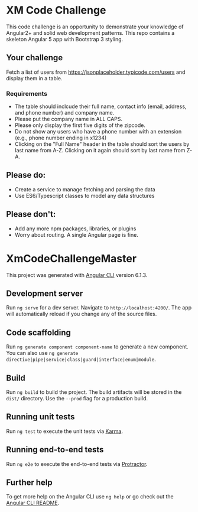 # XM Code Challenge

This code challenge is an opportunity to demonstrate your knowledge of Angular2+ and solid web development patterns. This repo contains a skeleton Angular 5 app with Bootstrap 3 styling.

## Your challenge

Fetch a list of users from https://jsonplaceholder.typicode.com/users and display them in a table.

### Requirements
- The table should inclcude their full name, contact info (email, address, and phone number) and company name.
- Please put the company name in ALL CAPS.
- Please only display the first five digits of the zipcode.
- Do not show any users who have a phone number with an extension (e.g., phone number ending in x1234)
- Clicking on the "Full Name" header in the table should sort the users by last name from A-Z. Clicking on it again should sort by last name from Z-A.

## Please do:

- Create a service to manage fetching and parsing the data
- Use ES6/Typescript classes to model any data structures

## Please don't:

- Add any more npm packages, libraries, or plugins
- Worry about routing. A single Angular page is fine.

# XmCodeChallengeMaster

This project was generated with [Angular CLI](https://github.com/angular/angular-cli) version 6.1.3.

## Development server

Run `ng serve` for a dev server. Navigate to `http://localhost:4200/`. The app will automatically reload if you change any of the source files.

## Code scaffolding

Run `ng generate component component-name` to generate a new component. You can also use `ng generate directive|pipe|service|class|guard|interface|enum|module`.

## Build

Run `ng build` to build the project. The build artifacts will be stored in the `dist/` directory. Use the `--prod` flag for a production build.

## Running unit tests

Run `ng test` to execute the unit tests via [Karma](https://karma-runner.github.io).

## Running end-to-end tests

Run `ng e2e` to execute the end-to-end tests via [Protractor](http://www.protractortest.org/).

## Further help

To get more help on the Angular CLI use `ng help` or go check out the [Angular CLI README](https://github.com/angular/angular-cli/blob/master/README.md).
